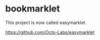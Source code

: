 bookmarklet
===========

This project is now called easymarklet.

https://github.com/Octo-Labs/easymarklet
